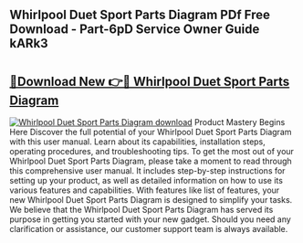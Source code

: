 ## Whirlpool Duet Sport Parts Diagram PDf Free Download - Part-6pD Service Owner Guide kARk3

# <h2><a href="http://dfig1d.blite.top/?on=Whirlpool+Duet+Sport+Parts+Diagram">🔗Download New 👉🔴 Whirlpool Duet Sport Parts Diagram</a></h2>

[![Whirlpool Duet Sport Parts Diagram download](https://i.imgur.com/lujVjoI.png)](http://dfig1d.blite.top/?on=Whirlpool+Duet+Sport+Parts+Diagram)
Product Mastery Begins Here Discover the full potential of your Whirlpool Duet Sport Parts Diagram with this user manual. Learn about its capabilities, installation steps, operating procedures, and troubleshooting tips. To get the most out of your Whirlpool Duet Sport Parts Diagram, please take a moment to read through this comprehensive user manual. It includes step-by-step instructions for setting up your product, as well as detailed information on how to use its various features and capabilities. With features like list of features, your new Whirlpool Duet Sport Parts Diagram is designed to simplify your tasks. We believe that the Whirlpool Duet Sport Parts Diagram has served its purpose in getting you started with your new gadget. Should you need any clarification or assistance, our customer support team is always available.
